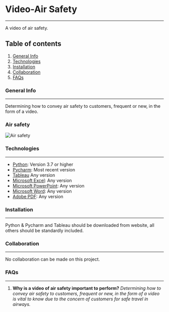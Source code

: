 # Video-Air Safety
***
A video of air safety.
## Table of contents
1. [General Info](#general-info)
2. [Technologies](#technologies)
3. [Installation](#installation)
4. [Collaboration](#collaboration)
5. [FAQs](#faqs)
### General Info
***
Determining how to convey air safety to customers, frequent or new, in the form of a video.
### Air safety
![Air safety](https://media.istockphoto.com/vectors/plane-crash-vector-id502861746?k=6&m=502861746&s=612x612&w=0&h=98XCmSKr_cQeK_pndF_7LhEIa9Im4QPDSNmznRjbbB4=)
### Technologies
***
* [Python](https://www.python.org/): Version 3.7 or higher
* [Pycharm](https://www.jetbrains.com/pycharm/): Most recent version
* [Tableau](https://www.tableau.com/) Any version
* [Microsoft Excel](https://www.microsoft.com/en-us/): Any version
* [Microsoft PowerPoint](https://www.microsoft.com/en-us/): Any version
* [Microsoft Word](https://www.microsoft.com/en-us/): Any version
* [Adobe PDF](https://acrobat.adobe.com/us/en/acrobat/pdf-reader.html): Any version
### Installation
***
Python & Pycharm and Tableau should be downloaded from website, all others should be standardly included.
### Collaboration
***
No collaboration can be made on this project.
### FAQs
***
1. **Why is a video of air safety important to perform?**
_Determining how to convey air safety to customers, frequent or new, in the form of a video is vital to know due to the concern of customers for safe travel in airways._
